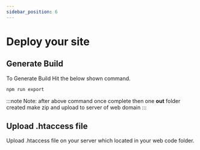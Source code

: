 ```yaml
---
sidebar_position: 6
---
```


# Deploy your site

## Generate Build

To Generate Build Hit the below shown command.

   ```bash
   npm run export
   ```

:::note
Note: after above command once complete then one **out** folder created make zip and upload to server of web domain
:::

## Upload .htaccess file

Upload .htaccess file on your server which located in your web code folder.


<!-- 
## Another way to upload if you have ftp (optional)

1. **Generate Build And Deploy on live server** : To Generate Build Hit the below shown command.

   Set Your Deployment FTP details here go to file **ftp.js**

   ![Ftp](../../static/img/system-config/ftp.png)

2. **Deploy on live server** : Hit the below shown command.

   ```bash
   npm run deploy
   ```

3. **Run your React Web App on Your Server** : first check .htaccess file is there on your server or not. If not then add .htaccess file on your server.

   ```markdown
   Options -MultiViews
   RewriteEngine On
   RewriteCond %{REQUEST_FILENAME} !-f
   RewriteRule ^ index.html [QSA,L]
   ```

4. **Add Build Zip File** : Upload Your Build Zip File On Your Server (if you have used npm run deploy to deploy then you can ignore this step).

5. **Your app is live** : You can finally browse your react eDemand app on your server. -->
